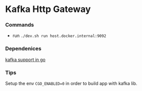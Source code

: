 # Kafka Http Gateway


### Commands

 - run `./dev.sh run host.docker.internal:9092`


### Dependenices

[kafka support in go](http://github.com/confluentinc/confluent-kafka-go)

### Tips

Setup the env `CGO_ENABLED=0` in order to build app with kafka lib.
